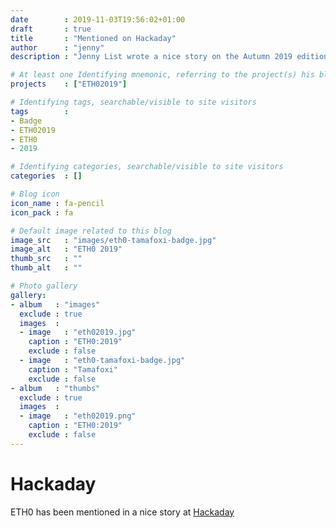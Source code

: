```yaml
---
date        : 2019-11-03T19:56:02+01:00
draft       : true
title       : "Mentioned on Hackaday"
author      : "jenny"
description : "Jenny List wrote a nice story on the Autumn 2019 edition of ETH0."

# At least one Identifying mnemonic, referring to the project(s) his blog is related to
projects    : ["ETH02019"]

# Identifying tags, searchable/visible to site visitors
tags        :
- Badge
- ETH02019
- ETH0
- 2019

# Identifying categories, searchable/visible to site visitors
categories  : []

# Blog icon
icon_name : fa-pencil
icon_pack : fa

# Default image related to this blog
image_src   : "images/eth0-tamafoxi-badge.jpg"
image_alt   : "ETH0 2019"
thumb_src   : ""
thumb_alt   : ""

# Photo gallery
gallery:
- album   : "images"
  exclude : true
  images  :
  - image   : "eth02019.jpg"
    caption : "ETH0:2019"
    exclude : false
  - image   : "eth0-tamafoxi-badge.jpg"
    caption : "Tamafoxi"
    exclude : false
- album   : "thumbs"
  exclude : true
  images  :
  - image   : "eth02019.png"
    caption : "ETH0:2019"
    exclude : false
---
```


# Hackaday

ETH0 has been mentioned in a nice story at [Hackaday](https://hackaday.com/2019/11/03/eth0-autumn-2019-tiny-camp-creative-badge/)
